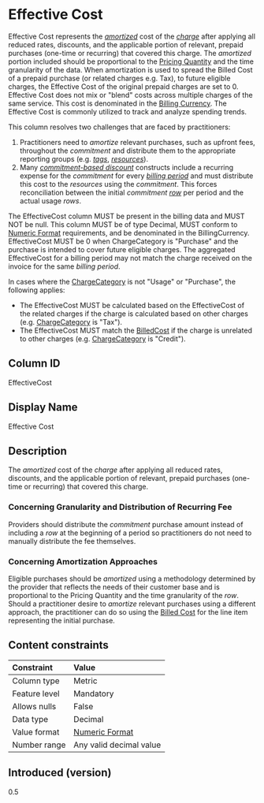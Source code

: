 # Effective Cost

Effective Cost represents the [*amortized*](#glossary:amortization) cost of the [*charge*](#glossary:charge) after applying all reduced rates, discounts, and the applicable portion of relevant, prepaid purchases (one-time or recurring) that covered this charge. The *amortized* portion included should be proportional to the [Pricing Quantity](#pricingquantity) and the time granularity of the data. When amortization is used to spread the Billed Cost of a prepaid purchase (or related charges e.g. Tax), to future eligible charges, the Effective Cost of the original prepaid charges are set to 0. Effective Cost does not mix or "blend" costs across multiple charges of the same service. This cost is denominated in the [Billing Currency](#billingcurrency). The Effective Cost is commonly utilized to track and analyze spending trends.

This column resolves two challenges that are faced by practitioners:

1. Practitioners need to *amortize* relevant purchases, such as upfront fees, throughout the *commitment* and distribute them to the appropriate reporting groups (e.g. [*tags*](#glossary:tag), [*resources*](#glossary:resource)).
2. Many [*commitment-based discount*](#glossary:commitment-based-discount) constructs include a recurring expense for the *commitment* for every [*billing period*](#glossary:billing-period) and must distribute this cost to the *resources* using the *commitment*. This forces reconciliation between the initial *commitment* [*row*](#glossary:row) per period and the actual usage *rows*.

The EffectiveCost column MUST be present in the billing data and MUST NOT be null. This column MUST be of type Decimal, MUST conform to [Numeric Format](#numericformat) requirements, and be denominated in the BillingCurrency. EffectiveCost MUST be 0 when ChargeCategory is "Purchase" and the purchase is intended to cover future eligible charges. The aggregated EffectiveCost for a billing period may not match the charge received on the invoice for the same *billing period*.

In cases where the [ChargeCategory](#chargecategory) is not "Usage" or "Purchase", the following applies:

* The EffectiveCost MUST be calculated based on the EffectiveCost of the related charges if the charge is calculated based on other charges (e.g. [ChargeCategory](#chargecategory) is "Tax").
* The EffectiveCost MUST match the [BilledCost](#billedcost) if the charge is unrelated to other charges (e.g. [ChargeCategory](#chargecategory) is "Credit").

## Column ID

EffectiveCost

## Display Name

Effective Cost

## Description

The *amortized* cost of the *charge* after applying all reduced rates, discounts, and the applicable portion of relevant, prepaid purchases (one-time or recurring) that covered this charge.

### Concerning Granularity and Distribution of Recurring Fee

Providers should distribute the *commitment* purchase amount instead of including a *row* at the beginning of a period so practitioners do not need to manually distribute the fee themselves.

### Concerning Amortization Approaches

Eligible purchases should be *amortized* using a methodology determined by the provider that reflects the needs of their customer base and is proportional to the Pricing Quantity and the time granularity of the *row*. Should a practitioner desire to *amortize* relevant purchases using a different approach, the practitioner can do so using the [Billed Cost](#billedcost) for the line item representing the initial purchase.

## Content constraints

|    Constraint   |      Value              |
|:----------------|:------------------------|
| Column type     | Metric                  |
| Feature level   | Mandatory               |
| Allows nulls    | False                   |
| Data type       | Decimal                 |
| Value format    | [Numeric Format](#numericformat) |
| Number range    | Any valid decimal value |

## Introduced (version)

0.5
